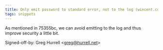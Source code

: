 ```yaml
---
title: Only emit password to standard error, not to the log (wincent.com, c4b9b7e)
tags: snippets
---
```


As mentioned in 75355bc, we can avoid emitting to the log and thus improve security a little bit.

Signed-off-by: Greg Hurrell &lt;greg@hurrell.net&gt;
